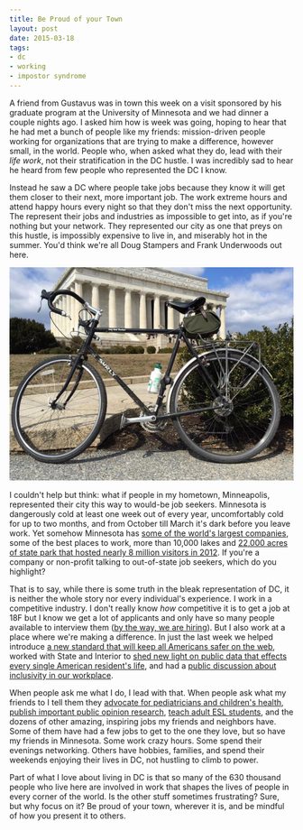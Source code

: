 ```yaml
--- 
title: Be Proud of your Town 
layout: post 
date: 2015-03-18 
tags: 
- dc 
- working 
- impostor syndrome 
--- 
```

A friend from Gustavus was in town this week on a visit sponsored by his
graduate program at the University of Minnesota and we had dinner a couple
nights ago. I asked him how is week was going, hoping to hear that he had met a
bunch of people like my friends: mission-driven people working for organizations
that are trying to make a difference, however small, in the world. People who,
when asked what they do, lead with their _life work_, not their stratification
in the DC hustle. I was incredibly sad to hear he heard from few people who
represented the DC I know.

Instead he saw a DC where people take jobs because they know it will get them
closer to their next, more important job. The work extreme hours and attend
happy hours every night so that they don't miss the next opportunity. The
represent their jobs and industries as impossible to get into, as if you're
nothing but your network. They represented our city as one that preys on this
hustle, is impossibly expensive to live in, and miserably hot in the summer.
You'd think we're all Doug Stampers and Frank Underwoods out here.

![Did you know you can ride a bike from DC to Pittsburgh? You can also ride to Annapolis, MD and from there you can ride to Baltimore, and form there you can ride all the way to York, PA. You can do all that starting from the Lincoln Memorial.](/assets/images/bikedc.jpg)

I couldn't help but think: what if people in my hometown, Minneapolis,
represented their city this way to would-be job seekers. Minnesota is
dangerously cold at least one week out of every year, uncomfortably cold for up
to two months, and from October till March it's dark before you leave work. Yet
somehow Minnesota has [some of the world's largest companies][2], some of the
best places to work, more than 10,000 lakes and [22,000 acres of state park that
hosted nearly 8 million visitors in 2012][3]. If you're a company or non-profit
talking to out-of-state job seekers, which do you highlight?

That is to say, while there is some truth in the bleak representation of DC, it
is neither the whole story nor every individual's experience. I work in a
competitive industry. I don't really know _how_ competitive it is to get a job
at 18F but I know we get a lot of applicants and only have so many people
available to interview them ([by the way, we are hiring][1]). But I also work at
a place where we're making a difference. In just the last week we helped
introduce [a new standard that will keep all Americans safer on the web][4],
worked with State and Interior to [shed new light on public data that effects
every single American resident's life][5], and had a [public discussion about
inclusivity in our workplace][6]. 

When people ask me what I do, I lead with that. When people ask what my friends
to I tell them they [advocate for pediatricians and children's health][7],
[publish important public opinion research][8], [teach adult ESL students][9],
and the dozens of other amazing, inspiring jobs my friends and neighbors have.
Some of them have had a few jobs to get to the one they love, but so have my
friends in Minnesota. Some work crazy hours. Some spend their evenings
networking. Others have hobbies, families, and spend their weekends enjoying
their lives in DC, not hustling to climb to power.

Part of what I love about living in DC is that so many of the 630 thousand
people who live here are involved in work that shapes the lives of people in
every corner of the world. Is the other stuff sometimes frustrating? Sure, but
why focus on it? Be proud of your town, wherever it is, and be mindful of how
you present it to others.

[1]: https://18f.gsa.gov/2015/02/25/We-Are-Hiring/
[2]: http://mn.gov/deed/business/locating-minnesota/companies-employers/fortune500.jsp
[3]: http://www.dnr.state.mn.us/faq/mnfacts/state_parks.html
[4]: https://18f.gsa.gov/2015/03/17/for-public-comment-the-https-only-standard/
[5]: https://18f.gsa.gov/2015/03/18/sunshine-week-extractive-industries-transparency-initiative-event/
[6]: https://18f.gsa.gov/2015/03/17/does-18f-pass-the-bechdel-test-for-tech/
[7]: https://www.aap.org/en-us/Pages/Default.aspx
[8]: http://www.pewresearch.org/
[9]: http://www.carlosrosario.org/
